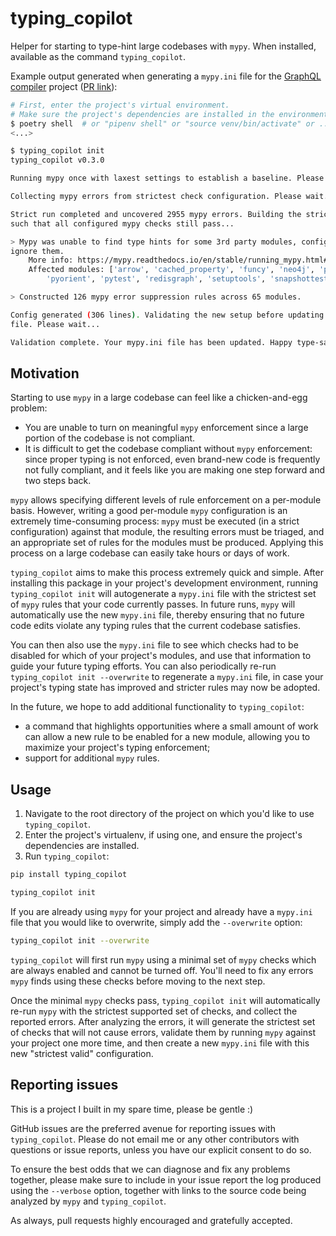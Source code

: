 # typing_copilot

Helper for starting to type-hint large codebases with `mypy`. When installed, available as the command `typing_copilot`.

Example output generated when generating a `mypy.ini` file for the [GraphQL compiler](https://github.com/kensho-technologies/graphql-compiler) project ([PR link](https://github.com/kensho-technologies/graphql-compiler/pull/876)):
```bash
# First, enter the project's virtual environment.
# Make sure the project's dependencies are installed in the environment!
$ poetry shell  # or "pipenv shell" or "source venv/bin/activate" or ...
<...>

$ typing_copilot init
typing_copilot v0.3.0

Running mypy once with laxest settings to establish a baseline. Please wait...

Collecting mypy errors from strictest check configuration. Please wait...

Strict run completed and uncovered 2955 mypy errors. Building the strictest mypy config
such that all configured mypy checks still pass...

> Mypy was unable to find type hints for some 3rd party modules, configuring mypy to
ignore them.
    More info: https://mypy.readthedocs.io/en/stable/running_mypy.html#missing-imports
    Affected modules: ['arrow', 'cached_property', 'funcy', 'neo4j', 'parameterized',
        'pyorient', 'pytest', 'redisgraph', 'setuptools', 'snapshottest', 'sqlalchemy']

> Constructed 126 mypy error suppression rules across 65 modules.

Config generated (306 lines). Validating the new setup before updating your mypy.ini
file. Please wait...

Validation complete. Your mypy.ini file has been updated. Happy type-safe coding!
```

## Motivation

Starting to use `mypy` in a large codebase can feel like a chicken-and-egg problem:
- You are unable to turn on meaningful `mypy` enforcement since a large portion of the codebase is not compliant.
- It is difficult to get the codebase compliant without `mypy` enforcement: since proper typing is not enforced, even brand-new code is frequently not fully compliant, and it feels like you are making one step forward and two steps back.

`mypy` allows specifying different levels of rule enforcement on a per-module basis. However, writing a good per-module `mypy` configuration is an extremely time-consuming process: `mypy` must be executed (in a strict configuration) against that module, the resulting errors must be triaged, and an appropriate set of rules for the modules must be produced. Applying this process on a large codebase can easily take hours or days of work.

`typing_copilot` aims to make this process extremely quick and simple. After installing this package in your project's development environment, running `typing_copilot init` will autogenerate a `mypy.ini` file with the strictest set of `mypy` rules that your code currently passes. In future runs, `mypy` will automatically use the new `mypy.ini` file, thereby ensuring that no future code edits violate any typing rules that the current codebase satisfies.

You can then also use the `mypy.ini` file to see which checks had to be disabled for which of your project's modules, and use that information to guide your future typing efforts. You can also periodically re-run `typing_copilot init --overwrite` to regenerate a `mypy.ini` file, in case your project's typing state has improved and stricter rules may now be adopted.

In the future, we hope to add additional functionality to `typing_copilot`:
- a command that highlights opportunities where a small amount of work can allow a new rule to be enabled for a new module, allowing you to maximize your project's typing enforcement;
- support for additional `mypy` rules.

## Usage

1. Navigate to the root directory of the project on which you'd like to use `typing_copilot`.
2. Enter the project's virtualenv, if using one, and ensure the project's dependencies are installed.
3. Run `typing_copilot`:
```bash
pip install typing_copilot

typing_copilot init
```

If you are already using `mypy` for your project and already have a `mypy.ini` file that you would like to overwrite, simply add the `--overwrite` option:
```bash
typing_copilot init --overwrite
```

`typing_copilot` will first run `mypy` using a minimal set of `mypy` checks which are always enabled and cannot be turned off. You'll need to fix any errors `mypy` finds using these checks before moving to the next step.

Once the minimal `mypy` checks pass, `typing_copilot init` will automatically re-run `mypy` with the strictest supported set of checks, and collect the reported errors. After analyzing the errors, it will generate the strictest set of checks that will not cause errors, validate them by running `mypy` against your project one more time, and then create a new `mypy.ini` file with this new "strictest valid" configuration.

## Reporting issues

This is a project I built in my spare time, please be gentle :)

GitHub issues are the preferred avenue for reporting issues with `typing_copilot`. Please do not email me or any other contributors with questions or issue reports, unless you have our explicit consent to do so.

To ensure the best odds that we can diagnose and fix any problems together, please make sure to include in your issue report the log produced using the `--verbose` option, together with links to the source code being analyzed by `mypy` and `typing_copilot`.

As always, pull requests highly encouraged and gratefully accepted.
